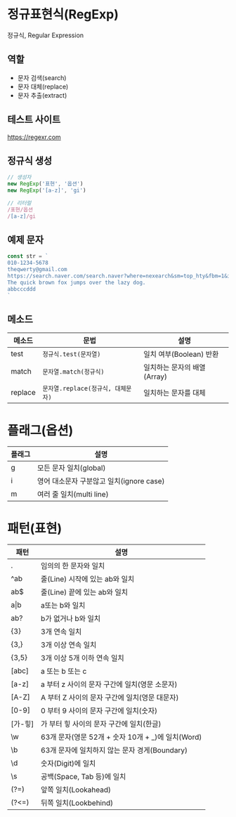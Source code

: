 # 정규표현식(RegExp)

정규식, Regular Expression

## 역할

- 문자 검색(search)
- 문자 대체(replace)
- 문자 추출(extract)

## 테스트 사이트

 https://regexr.com

 ## 정규식 생성

 ```js
// 생성자
new RegExp('표현', '옵션')
new RegExp('[a-z]', 'gi')

// 리터럴
/표현/옵션
/[a-z]/gi
 ```

 ## 예제 문자

 ```js
 const str = `
010-1234-5678
theqwerty@gmail.com
https://search.naver.com/search.naver?where=nexearch&sm=top_hty&fbm=1&ie=utf8&query=%EB%82%99%ED%83%80
The quick brown fox jumps over the lazy dog.
abbcccddd
`
 ```

 ## 메소드

 메소드 | 문법 | 설명
 --|--|--|
 test | `정규식.test(문자열)` | 일치 여부(Boolean) 반환
 match | `문자열.match(정규식)` | 일치하는 문자의 배열(Array)
 replace | `문자열.replace(정규식, 대체문자)` | 일치하는 문자를 대체

 # 플래그(옵션)

 플래그 | 설명
 --|--
 g | 모든 문자 일치(global)
 i | 영어 대소문자 구분않고 일치(ignore case)
 m | 여러 줄 일치(multi line)

 # 패턴(표현)

 패턴 | 설명
 --|--
 .| 임의의 한 문자와 일치
 ^ab | 줄(Line) 시작에 있는 ab와 일치
 ab$ | 줄(Line) 끝에 있는 ab와 일치
 a&verbar;b | a또는 b와 일치
 ab? | b가 없거나 b와 일치
 {3} | 3개 연속 일치
 {3,} | 3개 이상 연속 일치
 {3,5} | 3개 이상 5개 이하 연속 일치
 [abc] | a 또는 b 또는 c
 [a-z] | a 부터 z 사이의 문자 구간에 일치(영문 소문자)
 [A-Z] | A 부터 Z 사이의 문자 구간에 일치(영문 대문자)
 [0-9] | 0 부터 9 사이의 문자 구간에 일치(숫자)
 [가-힣] | 가 부터 힣 사이의 문자 구간에 일치(한글)
\w | 63개 문자(영문 52개 + 숫자 10개 + _)에 일치(Word)
\b | 63개 문자에 일치하지 않는 문자 경게(Boundary)
\d | 숫자(Digit)에 일치
\s | 공백(Space, Tab 등)에 일치
(?=) | 앞쪽 일치(Lookahead)
(?<=) | 뒤쪽 일치(Lookbehind)